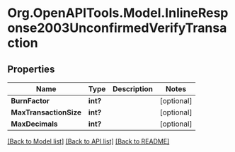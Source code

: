 # Org.OpenAPITools.Model.InlineResponse2003UnconfirmedVerifyTransaction
## Properties

Name | Type | Description | Notes
------------ | ------------- | ------------- | -------------
**BurnFactor** | **int?** |  | [optional] 
**MaxTransactionSize** | **int?** |  | [optional] 
**MaxDecimals** | **int?** |  | [optional] 

[[Back to Model list]](../README.md#documentation-for-models) [[Back to API list]](../README.md#documentation-for-api-endpoints) [[Back to README]](../README.md)


